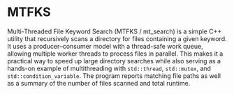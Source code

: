# MTFKS

Multi-Threaded File Keyword Search (MTFKS / mt_search) is a simple C++ utility that recursively scans a directory for files containing a given keyword. It uses a producer–consumer model with a thread-safe work queue, allowing multiple worker threads to process files in parallel. This makes it a practical way to speed up large directory searches while also serving as a hands-on example of multithreading with `std::thread`, `std::mutex`, and `std::condition_variable`. The program reports matching file paths as well as a summary of the number of files scanned and total runtime.